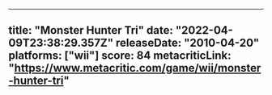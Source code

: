 
---
title: "Monster Hunter Tri"
date: "2022-04-09T23:38:29.357Z"
releaseDate: "2010-04-20"
platforms: ["wii"]
score: 84
metacriticLink: "https://www.metacritic.com/game/wii/monster-hunter-tri"
---
